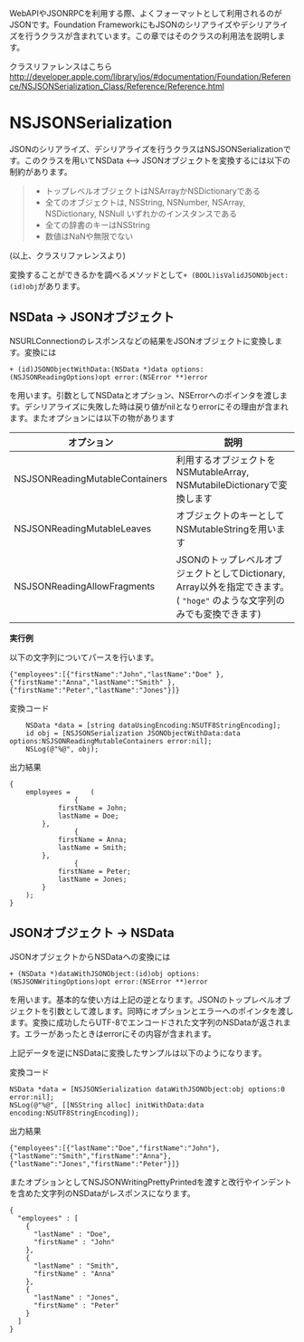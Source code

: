 WebAPIやJSONRPCを利用する際、よくフォーマットとして利用されるのがJSONです。Foundation FrameworkにもJSONのシリアライズやデシリアライズを行うクラスが含まれています。この章ではそのクラスの利用法を説明します。

クラスリファレンスはこちら
http://developer.apple.com/library/ios/#documentation/Foundation/Reference/NSJSONSerialization_Class/Reference/Reference.html

# NSJSONSerialization
JSONのシリアライズ、デシリアライズを行うクラスはNSJSONSerializationです。このクラスを用いてNSData <--> JSONオブジェクトを変換するには以下の制約があります。

> 
> - トップレベルオブジェクトはNSArrayかNSDictionaryである
> - 全てのオブジェクトは, NSString, NSNumber, NSArray, NSDictionary, NSNull いずれかのインスタンスである
> - 全ての辞書のキーはNSString
> - 数値はNaNや無限でない

(以上、クラスリファレンスより)

変換することができるかを調べるメソッドとして`+ (BOOL)isValidJSONObject:(id)obj`があります。

## NSData → JSONオブジェクト
NSURLConnectionのレスポンスなどの結果をJSONオブジェクトに変換します。変換には
```
+ (id)JSONObjectWithData:(NSData *)data options:(NSJSONReadingOptions)opt error:(NSError **)error
```
を用います。引数としてNSDataとオプション、NSErrorへのポインタを渡します。デシリアライズに失敗した時は戻り値がnilとなりerrorにその理由が含まれます。またオプションには以下の物があります

| オプション | 説明 |
|-----|----|
| NSJSONReadingMutableContainers | 利用するオブジェクトをNSMutableArray, NSMutabileDictionaryで変換します | 
| NSJSONReadingMutableLeaves| オブジェクトのキーとしてNSMutableStringを用います|
| NSJSONReadingAllowFragments | JSONのトップレベルオブジェクトとしてDictionary, Array以外を指定できます。( `"hoge"` のような文字列のみでも変換できます)|

**実行例**

以下の文字列についてパースを行います。
```
{"employees":[{"firstName":"John","lastName":"Doe" },{"firstName":"Anna","lastName":"Smith" },{"firstName":"Peter","lastName":"Jones"}]}
```

変換コード
```
    NSData *data = [string dataUsingEncoding:NSUTF8StringEncoding];
    id obj = [NSJSONSerialization JSONObjectWithData:data options:NSJSONReadingMutableContainers error:nil];
    NSLog(@"%@", obj);
```

出力結果
```
{
    employees =     (
                {
            firstName = John;
            lastName = Doe;
        },
                {
            firstName = Anna;
            lastName = Smith;
        },
                {
            firstName = Peter;
            lastName = Jones;
        }
    );
}
```

## JSONオブジェクト → NSData
JSONオブジェクトからNSDataへの変換には
```
+ (NSData *)dataWithJSONObject:(id)obj options:(NSJSONWritingOptions)opt error:(NSError **)error
```
を用います。基本的な使い方は上記の逆となります。JSONのトップレベルオブジェクトを引数として渡します。同時にオプションとエラーへのポインタを渡します。変換に成功したらUTF-8でエンコードされた文字列のNSDataが返されます。エラーがあったときはerrorにその内容が含まれます。

上記データを逆にNSDataに変換したサンプルは以下のようになります。

変換コード
```
NSData *data = [NSJSONSerialization dataWithJSONObject:obj options:0 error:nil];
NSLog(@"%@", [[NSString alloc] initWithData:data encoding:NSUTF8StringEncoding]);
```

出力結果
```
{"employees":[{"lastName":"Doe","firstName":"John"},{"lastName":"Smith","firstName":"Anna"},{"lastName":"Jones","firstName":"Peter"}]}
```

またオプションとしてNSJSONWritingPrettyPrintedを渡すと改行やインデントを含めた文字列のNSDataがレスポンスになります。
```
{
  "employees" : [
    {
      "lastName" : "Doe",
      "firstName" : "John"
    },
    {
      "lastName" : "Smith",
      "firstName" : "Anna"
    },
    {
      "lastName" : "Jones",
      "firstName" : "Peter"
    }
  ]
}
```